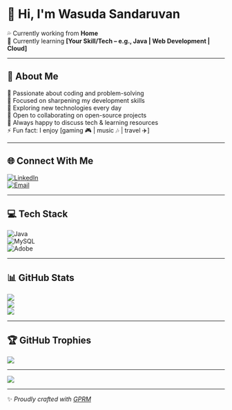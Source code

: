 # 👋 Hi, I'm Wasuda Sandaruvan  

💦 Currently working from **Home**  
💫 Currently learning **[Your Skill/Tech – e.g., Java | Web Development | Cloud]**  

---

## 💫 About Me  
🚀 Passionate about coding and problem-solving  
🔭 Focused on sharpening my development skills  
🌱 Exploring new technologies every day  
👯 Open to collaborating on open-source projects  
💬 Always happy to discuss tech & learning resources  
⚡ Fun fact: I enjoy [gaming 🎮 | music 🎶 | travel ✈️]  

---

## 🌐 Connect With Me  
[![LinkedIn](https://img.shields.io/badge/LinkedIn-%230077B5.svg?logo=linkedin&logoColor=white)](https://linkedin.com/in/wasuda-sandaruvan)  
[![Email](https://img.shields.io/badge/Email-D14836?logo=gmail&logoColor=white)](mailto:wasudadark999@gmail.com)  

---

## 💻 Tech Stack  
![Java](https://img.shields.io/badge/Java-%23ED8B00.svg?style=flat&logo=openjdk&logoColor=white)  
![MySQL](https://img.shields.io/badge/MySQL-4479A1.svg?style=flat&logo=mysql&logoColor=white)  
![Adobe](https://img.shields.io/badge/Adobe-%23FF0000.svg?style=flat&logo=adobe&logoColor=white)  

---

## 📊 GitHub Stats  
![](https://github-readme-stats.vercel.app/api?username=WasudaSandaruvan&show_icons=true&theme=tokyonight&hide_border=false&count_private=true)  
![](https://github-readme-streak-stats.herokuapp.com/?user=WasudaSandaruvan&theme=tokyonight&hide_border=false)  
![](https://github-readme-stats.vercel.app/api/top-langs/?username=WasudaSandaruvan&layout=compact&theme=tokyonight&hide_border=false)  

---

## 🏆 GitHub Trophies  
![](https://github-profile-trophy.vercel.app/?username=WasudaSandaruvan&theme=radical&no-frame=false&no-bg=true&margin-w=4)  

---

[![](https://visitcount.itsvg.in/api?id=WasudaSandaruvan&icon=0&color=0)](https://visitcount.itsvg.in)  

---
✨ *Proudly crafted with [GPRM](https://gprm.itsvg.in)*  
